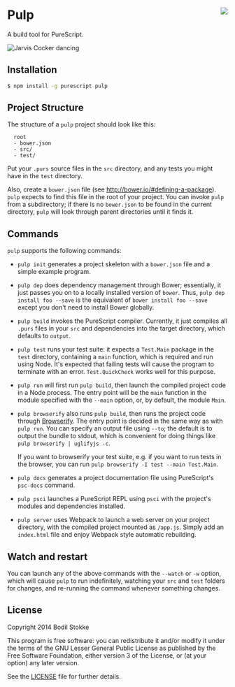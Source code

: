 # <img align="right" src="https://travis-ci.org/bodil/pulp.svg?branch=master"> Pulp

A build tool for PureScript.

![Jarvis Cocker dancing](http://24.media.tumblr.com/77b76c557515a801a7e99ca5507b6548/tumblr_n5cx52oT831r4ba6to1_400.gif)

## Installation

```sh
$ npm install -g purescript pulp
```

## Project Structure

The structure of a `pulp` project should look like this:

```
  root
  - bower.json
  - src/
  - test/
```

Put your `.purs` source files in the `src` directory, and any tests
you might have in the `test` directory.

Also, create a `bower.json` file (see
<http://bower.io/#defining-a-package>). `pulp` expects to find this
file in the root of your project. You can invoke `pulp` from a
subdirectory; if there is no `bower.json` to be found in the current
directory, `pulp` will look through parent directories until it finds
it.

## Commands

`pulp` supports the following commands:

* `pulp init` generates a project skeleton with a `bower.json` file
  and a simple example program.
* `pulp dep` does dependency management through Bower; essentially, it
  just passes you on to a locally installed version of `bower`. Thus,
  `pulp dep install foo --save` is the equivalent of `bower install
  foo --save` except you don't need to install Bower globally.
* `pulp build` invokes the PureScript compiler. Currently, it just
  compiles all `.purs` files in your `src` and dependencies into the
  target directory, which defaults to `output`.
* `pulp test` runs your test suite: it expects a `Test.Main` package
  in the `test` directory, containing a `main` function, which is
  required and run using Node. It's expected that failing tests will
  cause the program to terminate with an error. `Test.QuickCheck`
  works well for this purpose.
* `pulp run` will first run `pulp build`, then launch the compiled
  project code in a Node process. The entry point will be the `main`
  function in the module specified with the `--main` option, or, by
  default, the module `Main`.
* `pulp browserify` also runs `pulp build`, then runs the project code
  through [Browserify](http://browserify.org/). The entry point is
  decided in the same way as with `pulp run`. You can specify an
  output file using `--to`; the default is to output the bundle to
  stdout, which is convenient for doing things like `pulp browserify |
  uglifyjs -c`.

  If you want to browserify your test suite, e.g. if you want to run
  tests in the browser, you can run `pulp browserify -I test --main
  Test.Main`.
* `pulp docs` generates a project documentation file using
  PureScript's `psc-docs` command.
* `pulp psci` launches a PureScript REPL using `psci` with the
  project's modules and dependencies installed.
* `pulp server` uses Webpack to launch a web server on your project
  directory, with the compiled project mounted as `/app.js`. Simply
  add an `index.html` file and enjoy Webpack style automatic
  rebuilding.

## Watch and restart

You can launch any of the above commands with the `--watch` or `-w`
option, which will cause `pulp` to run indefinitely, watching your
`src` and `test` folders for changes, and re-running the command
whenever something changes.

## License

Copyright 2014 Bodil Stokke

This program is free software: you can redistribute it and/or modify
it under the terms of the GNU Lesser General Public License as
published by the Free Software Foundation, either version 3 of the
License, or (at your option) any later version.

See the [LICENSE](LICENSE.md) file for further details.
